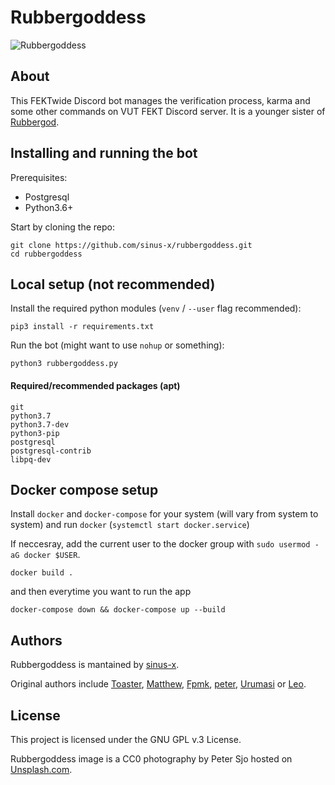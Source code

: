 # Rubbergoddess

![Rubbergoddess](https://repository-images.githubusercontent.com/238499660/ec829180-4868-11ea-948c-199e65da1347)

## About

This FEKTwide Discord bot manages the verification process, karma and some other
commands on VUT FEKT Discord server. It is a younger sister of [Rubbergod](https://github.com/Toaster192/rubbergod).

## Installing and running the bot

Prerequisites:
* Postgresql
* Python3.6+

Start by cloning the repo:
```
git clone https://github.com/sinus-x/rubbergoddess.git
cd rubbergoddess
```

## Local setup (not recommended)

Install the required python modules (`venv` / `--user` flag recommended):
```
pip3 install -r requirements.txt
```

Run the bot (might want to use `nohup` or something):
```
python3 rubbergoddess.py
```

#### Required/recommended packages (apt)

```
git
python3.7
python3.7-dev
python3-pip
postgresql
postgresql-contrib
libpq-dev
```

## Docker compose setup

Install `docker` and `docker-compose` for your system (will vary from system to system)
and run `docker` (`systemctl start docker.service`)

If neccesray, add the current user to the docker group with `sudo usermod -aG docker $USER`.

```
docker build .
```

and then everytime you want to run the app

```
docker-compose down && docker-compose up --build
```

## Authors

Rubbergoddess is mantained by [sinus-x](https://github.com/sinus-x).

Original authors include [Toaster](https://github.com/toaster192), [Matthew](https://github.com/matejsoroka), [Fpmk](https://github.com/TheGreatfpmK), [peter](https://github.com/xdragu01), [Urumasi](https://github.com/Urumasi) or [Leo](https://github.com/ondryaso).

## License

This project is licensed under the GNU GPL v.3 License.

Rubbergoddess image is a CC0 photography by Peter Sjo hosted on [Unsplash.com](https://unsplash.com/photos/Nxy-6QwGMzA).